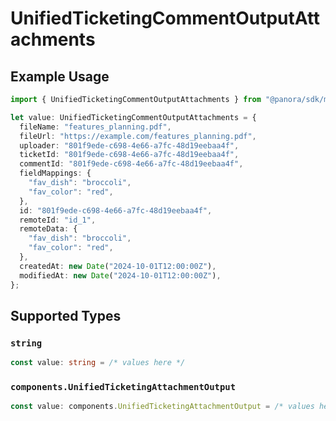 # UnifiedTicketingCommentOutputAttachments

## Example Usage

```typescript
import { UnifiedTicketingCommentOutputAttachments } from "@panora/sdk/models/components";

let value: UnifiedTicketingCommentOutputAttachments = {
  fileName: "features_planning.pdf",
  fileUrl: "https://example.com/features_planning.pdf",
  uploader: "801f9ede-c698-4e66-a7fc-48d19eebaa4f",
  ticketId: "801f9ede-c698-4e66-a7fc-48d19eebaa4f",
  commentId: "801f9ede-c698-4e66-a7fc-48d19eebaa4f",
  fieldMappings: {
    "fav_dish": "broccoli",
    "fav_color": "red",
  },
  id: "801f9ede-c698-4e66-a7fc-48d19eebaa4f",
  remoteId: "id_1",
  remoteData: {
    "fav_dish": "broccoli",
    "fav_color": "red",
  },
  createdAt: new Date("2024-10-01T12:00:00Z"),
  modifiedAt: new Date("2024-10-01T12:00:00Z"),
};
```

## Supported Types

### `string`

```typescript
const value: string = /* values here */
```

### `components.UnifiedTicketingAttachmentOutput`

```typescript
const value: components.UnifiedTicketingAttachmentOutput = /* values here */
```


